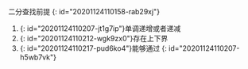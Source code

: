二分查找前提
{: id="20201124110158-rab29xj"}

1. {: id="20201124110207-jt1g7ip"}单调递增或者递减
2. {: id="20201124110212-wgk9zx0"}存在上下界
3. {: id="20201124110217-pud6ko4"}能够通过
{: id="20201124110207-h5wb7vk"}
